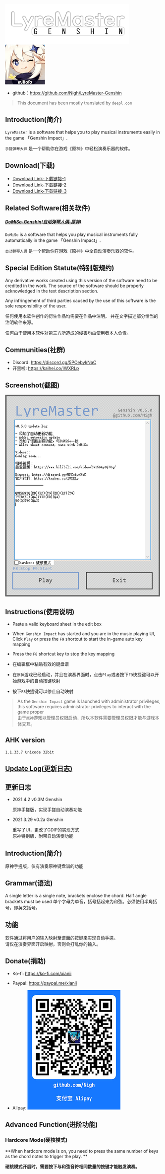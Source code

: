 ![](logo.png)![](assets/genshin.png)

- github：https://github.com/Nigh/LyreMaster-Genshin

> This document has been mostly translated by `deepl.com`

## Introduction(简介)

`LyreMaster` is a software that helps you to play musical instruments easily in the game 「Genshin Impact」.

`手搓弹琴大师` 是一个帮助你在游戏《原神》中轻松演奏乐器的软件。

## Download(下载)

- [Download Link-下载链接-1](https://download.fastgit.org/Nigh/LyreMaster-Genshin/releases/latest/download/LyreMaster.zip)
- [Download Link-下载链接-2](https://github.com/Nigh/LyreMaster-Genshin/releases/latest/download/LyreMaster.zip)
- [Download Link-下载链接-3](https://github.com.cnpmjs.org/Nigh/LyreMaster-Genshin/releases/latest/download/LyreMaster.zip)

## Related Software(相关软件)
##### [DoMiSo-Genshin(自动弹琴人偶-原神)](https://github.com/Nigh/DoMiSo-genshin)

`DoMiSo` is a software that helps you play musical instruments fully automatically in the game 「Genshin Impact」.

`自动弹琴人偶` 是一个帮助你在游戏《原神》中全自动演奏乐器的软件。

Special Edition Statute(特别版规约)
------------------
Any derivative works created using this version of the software need to be credited in the work.
The source of the software should be properly acknowledged in the text description section.

Any infringement of third parties caused by the use of this software is the sole responsibility of the user.

任何使用本软件创作的衍生作品均需要在作品中注明。
并在文字描述部分恰当的注明软件来源。

任何由于使用本软件对第三方所造成的侵害均由使用者本人负责。

## Communities(社群)
- Discord: https://discord.gg/5PCebykNaC
- 开黑啦: https://kaihei.co/IWXRLp

## Screenshot(截图)

![](assets/screenshot.png)

Instructions(使用说明)
------------------

- Paste a valid keyboard sheet in the edit box
- When `Genshin Impact` has started and you are in the music playing UI, Click `Play` or press the `F9` shortcut to start the in-game auto key mapping
- Press the `F8` shortcut key to stop the key mapping



- 在编辑框中粘贴有效的键盘谱
- 在`原神`游戏已经启动，并且在演奏界面时，点击`Play`或者按下`F9`快捷键可以开始游戏中的自动按键映射
- 按下`F8`快捷键可以停止自动映射



> As the `Genshin Impact` game is launched with administrator privileges, this software requires administrator privileges to interact with the game proper  
> 由于`原神`游戏以管理员权限启动，所以本软件需要管理员权限才能与游戏本体交互。

## AHK version

`1.1.33.7 Unicode 32bit`


[Update Log(更新日志)](changes.md)
------------------

更新日志
------------------
- 2021.4.2 v0.3M Genshin

  原神手搓版，实现手搓自动演奏功能

- 2021.3.29 v0.2a Genshin

  重写了UI，更改了GDIP的实现方式  
  原神特别版，附带自动演奏功能

Introduction(简介)
------------------
原神手搓版，仅有演奏原神键盘谱的功能

Grammar(语法)
------------------

A single letter is a single note, brackets enclose the chord. Half angle brackets must be used
单个字母为单音，括号括起来为和弦。必须使用半角括号，即英文括号。

功能
------------------
软件通过将用户的输入映射至谱面的按键来实现自动手搓。  
请仅在演奏界面开启映射，否则会打乱你的输入。

Donate(捐助)
------------------

- Ko-fi: https://ko-fi.com/xianii
- Paypal: https://paypal.me/xianii

- Alipay: ![](assets/alipay.jpg)

## Advanced Function(进阶功能)

### Hardcore Mode(硬核模式)

**When hardcore mode is on, you need to press the same number of keys as the chord notes to trigger the play. **

**硬核模式开启时，需要按下与和弦音符相同数量的按键才能触发演奏。**

